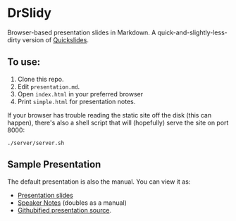# DrSlidy

Browser-based presentation slides in Markdown. A
quick-and-slightly-less-dirty version of
[Quickslides](https://github.com/airportyh/QuickSlides).

## To use:

1. Clone this repo.
2. Edit `presentation.md`.
3. Open `index.html` in your preferred browser
4. Print `simple.html` for presentation notes.

If your browser has trouble reading the static site off the disk (this
can happen), there's also a shell script that will (hopefully) serve
the site on port 8000:

    ./server/server.sh 


## Sample Presentation

The default presentation is also the manual.  You can view it as:

* [Presentation slides](http://suetanvil.github.io/DrSlidy)
* [Speaker Notes](http://suetanvil.github.io/DrSlidy/simple.html) (doubles as
  a manual)
* [Githubified presentation source](https://github.com/suetanvil/DrSlidy/blob/gh-pages/presentation.md).

